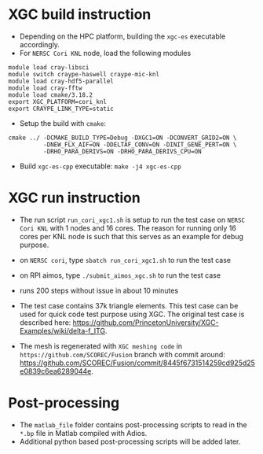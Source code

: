 # XGC build instruction

- Depending on the HPC platform, building the `xgc-es` executable accordingly.
- For `NERSC Cori KNL` node, load the following modules
```
module load cray-libsci
module switch craype-haswell craype-mic-knl
module load cray-hdf5-parallel
module load cray-fftw
module load cmake/3.18.2
export XGC_PLATFORM=cori_knl
export CRAYPE_LINK_TYPE=static
```
- Setup the build with `cmake`:
```
cmake ../ -DCMAKE_BUILD_TYPE=Debug -DXGC1=ON -DCONVERT_GRID2=ON \
          -DNEW_FLX_AIF=ON -DDELTAF_CONV=ON -DINIT_GENE_PERT=ON \
          -DRHO_PARA_DERIVS=ON -DRHO_PARA_DERIVS_CPU=ON
```
- Build `xgc-es-cpp` executable:
```make -j4 xgc-es-cpp```

# XGC run instruction

- The run script `run_cori_xgc1.sh` is setup to run the test case on `NERSC Cori KNL` with 1 nodes and 16 cores. The reason for running only 16 cores per KNL node is such that this serves as an example for debug purpose.

- on `NERSC cori`, type `sbatch run_cori_xgc1.sh` to run the test case

- on RPI aimos, type `./submit_aimos_xgc.sh` to run the test case
 - runs 200 steps without issue in about 10 minutes

- The test case contains 37k triangle elements. This test case can be used for quick code test purpose using XGC. The original test case is described here: https://github.com/PrincetonUniversity/XGC-Examples/wiki/delta-f_ITG.

- The mesh is regenerated with `XGC meshing code` in `https://github.com/SCOREC/Fusion` branch with commit around: https://github.com/SCOREC/Fusion/commit/8445f6731514259cd925d25e0839c6ea6289044e.

# Post-processing
- The `matlab_file` folder contains post-processing scripts to read in the `*.bp` file in Matlab compiled with Adios.
- Additional python based post-processing scripts will be added later.
